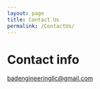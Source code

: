 ```yaml
---
layout: page
title: Contact Us
permalink: /ContactUs/
---
```


# Contact info

badengineeringllc@gmail.com
